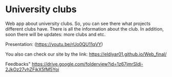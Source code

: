 # University clubs
Web app about university clubs. So, you can see there what projects different clubs have. 
There is all the information about the club. In addition, soon there will be updates: more clubs and etc.

Presentation: (https://youtu.be/rUo0QU11qVY)

You also can check our site by the link: https://eldiyar01.github.io/Web_final/

Feedbacks" https://drive.google.com/folderview?id=1z67jmrSIdi-2JkOz27vhZFikX5fM5Yoi
